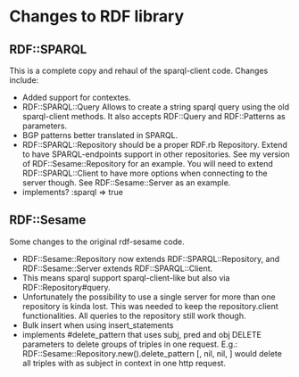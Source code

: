Changes to RDF library
======================

RDF::SPARQL
-----------
This is a complete copy and rehaul of the sparql-client code.
Changes include:
* Added support for contextes.
* RDF::SPARQL::Query Allows to create a string sparql query using the
  old sparql-client methods. It also accepts RDF::Query and
  RDF::Patterns as parameters.
* BGP patterns better translated in SPARQL.
* RDF::SPARQL::Repository should be a proper RDF.rb
  Repository. Extend to have SPARQL-endpoints support in other
  repositories. See my version of RDF::Sesame::Repository for an
  example. You will need to extend RDF::SPARQL::Client to have more
  options when connecting to the server though. See
  RDF::Sesame::Server as an example.
* implements? :sparql => true

RDF::Sesame
-----------
Some changes to the original rdf-sesame code.
* RDF::Sesame::Repository now extends RDF::SPARQL::Repository, and
  RDF::Sesame::Server extends RDF::SPARQL::Client.
* This means sparql support sparql-client-like but also via
  RDF::Repository#query.
* Unfortunately the possibility to use a single server for more than
  one repository is kinda lost. This was needed to keep the
  repository.client functionalities. All queries to the repository
  still work though.
* Bulk insert when using insert_statements
* implements #delete_pattern that uses subj, pred and obj DELETE parameters to
  delete groups of triples in one request.
  E.g.: RDF::Sesame::Repository.new(<repo>).delete_pattern [<uri>, nil, nil, <c>]
  would delete all triples with <uri> as subject in context <c> in one http request.
